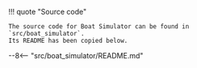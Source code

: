 !!! quote "Source code"

    The source code for Boat Simulator can be found in `src/boat_simulator`.
    Its README has been copied below.

--8<-- "src/boat_simulator/README.md"
